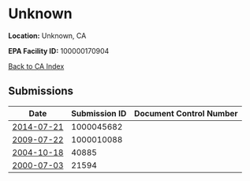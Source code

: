 # Unknown

**Location:** Unknown, CA

**EPA Facility ID:** 100000170904

[Back to CA Index](../../index.md)

## Submissions

| Date | Submission ID | Document Control Number |
|------|--------------|-------------------------|
| [2014-07-21](submissions/1000045682.md) | 1000045682 |  |
| [2009-07-22](submissions/1000010088.md) | 1000010088 |  |
| [2004-10-18](submissions/40885.md) | 40885 |  |
| [2000-07-03](submissions/21594.md) | 21594 |  |
